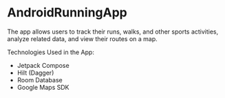 # AndroidRunningApp

The app allows users to track their runs, walks, and other sports activities, analyze related data, and view their routes on a map.

Technologies Used in the App:
- Jetpack Compose
- Hilt (Dagger)
- Room Database
- Google Maps SDK
